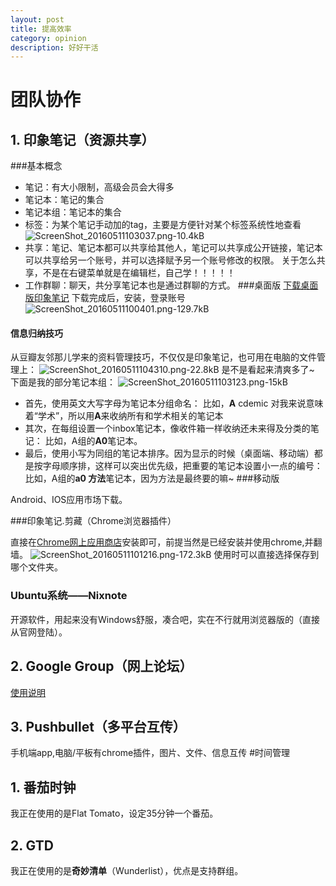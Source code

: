 ```yaml
---
layout: post
title: 提高效率
category: opinion
description: 好好干活
---
```


# 团队协作

## 1. 印象笔记（资源共享）

###基本概念

- 笔记：有大小限制，高级会员会大得多
- 笔记本：笔记的集合
- 笔记本组：笔记本的集合
- 标签：为某个笔记手动加的tag，主要是方便针对某个标签系统性地查看
![ScreenShot_20160511103037.png-10.4kB][1]
- 共享：笔记、笔记本都可以共享给其他人，笔记可以共享成公开链接，笔记本可以共享给另一个账号，并可以选择赋予另一个账号修改的权限。
关于怎么共享，不是在右键菜单就是在编辑栏，自己学！！！！！
- 工作群聊：聊天，共分享笔记本也是通过群聊的方式。
###桌面版
[下载桌面版印象笔记][2]
下载完成后，安装，登录账号
![ScreenShot_20160511100401.png-129.7kB][3]

#### 信息归纳技巧

从豆瓣友邻那儿学来的资料管理技巧，不仅仅是印象笔记，也可用在电脑的文件管理上：
![ScreenShot_20160511104310.png-22.8kB][4]
是不是看起来清爽多了~
下面是我的部分笔记本组：
![ScreenShot_20160511103123.png-15kB][5]

- 首先，使用英文大写字母为笔记本分组命名：
比如，**A** cdemic 对我来说意味着“学术”，所以用**A**来收纳所有和学术相关的笔记本
- 其次，在每组设置一个inbox笔记本，像收件箱一样收纳还未来得及分类的笔记：
比如，A组的**A0**笔记本。
- 最后，使用小写为同组的笔记本排序。因为显示的时候（桌面端、移动端）都是按字母顺序排，这样可以突出优先级，把重要的笔记本设置小一点的编号：
比如，A组的**a0 方法**笔记本，因为方法是最终要的嘛~
###移动版

Android、IOS应用市场下载。

###印象笔记.剪藏（Chrome浏览器插件）

直接在[Chrome网上应用商店][6]安装即可，前提当然是已经安装并使用chrome,并翻墙。
![ScreenShot_20160511101216.png-172.3kB][7]
使用时可以直接选择保存到哪个文件夹。

### Ubuntu系统——Nixnote

开源软件，用起来没有Windows舒服，凑合吧，实在不行就用浏览器版的（直接从官网登陆）。
## 2. Google Group（网上论坛）

[使用说明][8]

## 3. Pushbullet（多平台互传）

手机端app,电脑/平板有chrome插件，图片、文件、信息互传
#时间管理

## 1. 番茄时钟
我正在使用的是Flat Tomato，设定35分钟一个番茄。
## 2. GTD
我正在使用的是**奇妙清单**（Wunderlist），优点是支持群组。


  [1]: http://static.zybuluo.com/sixijinling/7eb049s5bbgrttqqrl1hv10c/ScreenShot_20160511103037.png
  [2]: https://www.yinxiang.com/download/?offer=www_menu
  [3]: http://static.zybuluo.com/sixijinling/0441xshvg8k2md9o0i1l6avz/ScreenShot_20160511100401.png
  [4]: http://static.zybuluo.com/sixijinling/vtmkztww7cz9np4td6oljvp8/ScreenShot_20160511104310.png
  [5]: http://static.zybuluo.com/sixijinling/7p8mjvf89y82pcaqskinuus8/ScreenShot_20160511103123.png
  [6]: https://chrome.google.com/webstore/category/extensions?hl=zh-CN
  [7]: http://static.zybuluo.com/sixijinling/v4375gzp2gadvvesbdayv36q/ScreenShot_20160511101216.png
  [8]: https://groups.google.com/forum/#!topic/gtdlife/AxrJcpXnUN4
